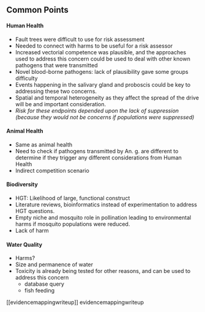 
## Common Points

#### Human Health

* Fault trees were difficult to use for risk assessment
* Needed to connect with harms to be useful for a risk assessor
* Increased vectorial competence was plausible, and the approaches used to address this concern could be used to deal with other known pathogens that were transmitted
* Novel blood-borne pathogens:  lack of plausibility gave some groups difficulty
* Events happening in the salivary gland and proboscis could be key to addressing these two concerns.
* Spatial and temporal heterogeneity as they affect the spread of the drive will be and important consideration.
* *Risk for these endpoints depended upon the lack of suppression (because they would not be concerns if populations were suppressed)*
#### Animal Health
* Same as animal health
* Need to check if pathogens transmitted by An. g. are different to determine if they trigger any different considerations from Human Health
* Indirect competition scenario

#### Biodiversity
* HGT: Likelihood of large, functional construct
* Literature reviews, bioinformatics instead of experimentation to address HGT questions.
* Empty niche and mosquito role in pollination leading to environmental harms if mosquito populations were reduced.
* Lack of harm

#### Water Quality
* Harms?
* Size and permanence of water
*  Toxicity is already being tested for other reasons, and can be used to address this concern
	* database query
	* fish feeding

[[evidencemappingwriteup]] evidencemappingwriteup